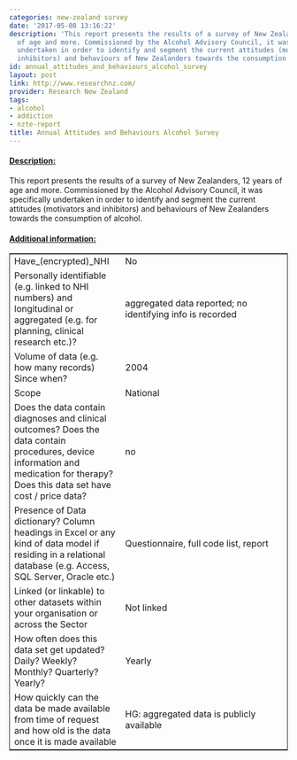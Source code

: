 ```yaml
---
categories: new-zealand survey
date: '2017-05-08 13:16:22'
description: 'This report presents the results of a survey of New Zealanders, 12 years
  of age and more. Commissioned by the Alcohol Advisory Council, it was specifically
  undertaken in order to identify and segment the current attitudes (motivators and
  inhibitors) and behaviours of New Zealanders towards the consumption of alcohol. '
id: annual_attitudes_and_behaviours_alcohol_survey
layout: post
link: http://www.researchnz.com/
provider: Research New Zealand
tags:
- alcohol
- addiction
- nzte-report
title: Annual Attitudes and Behaviours Alcohol Survey
---
```



 <h4> <u>Description:</u> </h4>
This report presents the results of a survey of New Zealanders, 12 years of age and more. Commissioned by the Alcohol Advisory Council, it was specifically undertaken in order to identify and segment the current attitudes (motivators and inhibitors) and behaviours of New Zealanders towards the consumption of alcohol. 
 <h4> <u>Additional information:</u> </h4>
 <table style="border: 1px solid">
 <tr> <td width="40%">Have_(encrypted)_NHI</td> <td>No</td> </tr>
 <tr> <td width="40%">Personally identifiable (e.g. linked to NHI numbers) and longitudinal or aggregated (e.g. for planning, clinical research etc.)?</td> <td>aggregated data reported; no identifying info is recorded</td> </tr>
 <tr> <td width="40%">Volume of data (e.g. how many records)
Since when?</td> <td>2004</td> </tr>
 <tr> <td width="40%">Scope</td> <td>National</td> </tr>
 <tr> <td width="40%">Does the data contain diagnoses and clinical outcomes?
Does the data contain procedures, device information and medication for therapy?
Does this data set have cost / price data?</td> <td>no</td> </tr>
 <tr> <td width="40%">Presence of Data dictionary? Column headings in Excel or any kind of data model if residing in a relational database (e.g. Access, SQL Server, Oracle etc.) </td> <td>Questionnaire, full code list, report</td> </tr>
 <tr> <td width="40%">Linked (or linkable) to other datasets within your organisation or across the Sector</td> <td>Not linked</td> </tr>
 <tr> <td width="40%">How often does this data set get updated? Daily? Weekly? Monthly? Quarterly? Yearly?</td> <td>Yearly</td> </tr>
 <tr> <td width="40%">How quickly can the data be made available from time of request and how old is the data once it is made available</td> <td>HG: aggregated data is publicly available</td> </tr>
 </table>